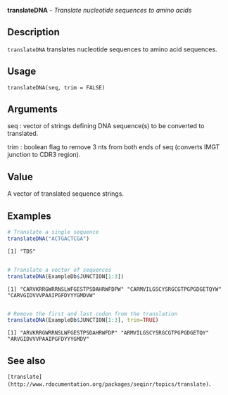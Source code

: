 **translateDNA** - *Translate nucleotide sequences to amino acids*

Description
--------------------

`translateDNA` translates nucleotide sequences to amino acid sequences.


Usage
--------------------
```
translateDNA(seq, trim = FALSE)
```

Arguments
-------------------

seq
:   vector of strings defining DNA sequence(s) to be converted to translated.

trim
:   boolean flag to remove 3 nts from both ends of seq
(converts IMGT junction to CDR3 region).




Value
-------------------

A vector of translated sequence strings.



Examples
-------------------

```R
# Translate a single sequence
translateDNA("ACTGACTCGA")

```


```
[1] "TDS"

```


```R

# Translate a vector of sequences
translateDNA(ExampleDb$JUNCTION[1:3])

```


```
[1] "CARVKRRGWRRNSLWFGESTPSDAHRWFDPW" "CARMVILGSCYSRGCGTPGPGDGETQYW"    "CARVGIDVVVPAAIPGFDYYYGMDVW"     

```


```R

# Remove the first and last codon from the translation
translateDNA(ExampleDb$JUNCTION[1:3], trim=TRUE)
```


```
[1] "ARVKRRGWRRNSLWFGESTPSDAHRWFDP" "ARMVILGSCYSRGCGTPGPGDGETQY"    "ARVGIDVVVPAAIPGFDYYYGMDV"     

```



See also
-------------------

`[translate](http://www.rdocumentation.org/packages/seqinr/topics/translate)`.



